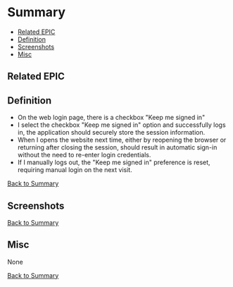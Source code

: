 # Summary

* [Related EPIC](#related-epic)
* [Definition](#definition)
* [Screenshots](#screenshots)
* [Misc](#misc)

## Related EPIC


## Definition

- On the web login page, there is a checkbox "Keep me signed in" 
- I select the checkbox "Keep me signed in" option and successfully logs in, the application should securely store the session information.
- When I opens the website next time, either by reopening the browser or returning after closing the session, should result in automatic sign-in without the need to re-enter login credentials.
- If I manually logs out, the "Keep me signed in" preference is reset, requiring manual login on the next visit.

[Back to Summary](#summary)

## Screenshots


[Back to Summary](#summary)

## Misc

None

[Back to Summary](#summary)



